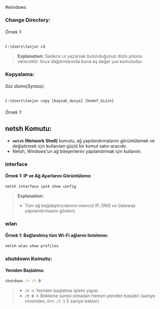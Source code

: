 #windows 
### Change Directory:
###### Örnek 1:  
```cmd
C:\Users\tanju> cd
```
> **Explanation:**
> Sadece `cd` yazarsak bulunduğunuz dizin yolunu verecektir. linux dağıtımlarında buna eş değer `pwd` komutudur.

### Kopyalama:
###### Söz dizimi(Syntax):
```cmd
C:\Users\tanju> copy [kaynak_dosya] [hedef_dizin]
```

###### Örnek 1: 

## netsh Komutu:

+ **`netsh` (Network Shell)** komutu, ağ yapılandırmalarını görüntülemek ve değiştirmek için kullanılan güçlü bir komut satırı aracıdır.
+ Netsh, Windows'un ağ bileşenlerini yapılandırmak için kullanılır.

### interface
#### Örnek 1: IP ve Ağ Ayarlarını Görüntüleme

```cmd
netsh interface ipv4 show config
```
> **Explanation:**
> + Tüm ağ bağdaştırıcılarının mevcut IP, DNS ve Gateway yapılandırmasını gösterir.

### wlan

#### Örnek 1: Bağlanılmış tüm Wi-Fi ağlarını listeleme:

```cmd
netsh wlan show profiles
```

### shutdown Komutu:

#### Yeniden Başlatma:

```cmd
shutdown /r /t 0
```

> + **`/r`** → Yeniden başlatma işlemi yapar.
> + **`/t 0`** → Bekleme süresi olmadan hemen yeniden başlatır (saniye cinsinden, örn. `/t 5` 5 saniye bekler).